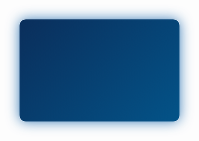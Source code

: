 <!-- About Me Section with Dynamic Fade-in Animation -->

<style>
  @keyframes fadeInUp {
    0% {
      opacity: 0;
      transform: translateY(20px);
    }
    100% {
      opacity: 1;
      transform: translateY(0);
    }
  }
  .fade-in {
    animation: fadeInUp 1s ease forwards;
    opacity: 0;
  }
  .fade-in.delay-1 {
    animation-delay: 0.5s;
  }
  .fade-in.delay-2 {
    animation-delay: 1s;
  }
  .fade-in.delay-3 {
    animation-delay: 1.5s;
  }
  .about-container {
    max-width: 700px;
    margin: 40px auto;
    padding: 24px 30px;
    border-radius: 20px;
    background: linear-gradient(135deg, #0a2e5b, #035388);
    box-shadow: 0 0 40px #0a5ea7cc;
    color: #cbd5e1;
    font-family: 'Segoe UI', Tahoma, Geneva, Verdana, sans-serif;
    text-align: center;
  }
  .about-heading {
    color: #58a6ff;
    font-weight: 900;
    font-size: 34px;
    margin-bottom: 20px;
  }
  .about-text {
    font-size: 16px;
    line-height: 1.6;
  }
</style>

<div class="about-container">
  <h2 class="about-heading fade-in delay-1">About Me</h2>
  <p class="about-text fade-in delay-2">
    Passionate Full-Stack & Backend Developer skilled in Python, React, MySQL, and PostgreSQL.
  </p>
  <p class="about-text fade-in delay-3">
    Expert in Tailwind CSS and Git, focused on clean code and continuous growth. 
    Aiming to master scalable backend systems and contribute to innovative open-source projects.
  </p>
</div>
